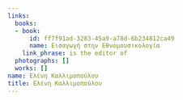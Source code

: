 ```yaml
---
links:
  books:
  - book:
      id: ff7f91ad-3283-45a9-a78d-6b234812ca49
      name: Εισαγωγή στην Εθνομουσικολογία
    link_phrase: is the editor of
  photographs: []
  works: []
name: Ελένη Καλλιμοπούλου
title: Ελένη Καλλιμοπούλου
---
```


